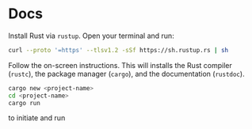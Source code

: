 # Docs

Install Rust via `rustup`. Open your terminal and run:

```bash
curl --proto '=https' --tlsv1.2 -sSf https://sh.rustup.rs | sh
```

Follow the on-screen instructions. This will installs the Rust compiler (`rustc`), the package manager (`cargo`), and the documentation (`rustdoc`).

```bash
cargo new <project-name>
cd <project-name>
cargo run
```
to initiate and run
